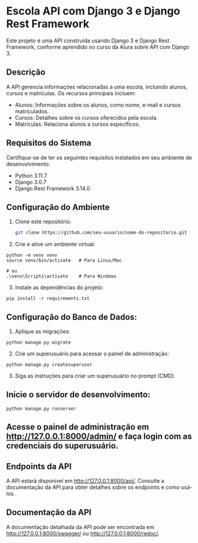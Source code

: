 # Escola API com Django 3 e Django Rest Framework

Este projeto é uma API construída usando Django 3 e Django Rest Framework, conforme aprendido no curso da Alura sobre API com Django 3.

## Descrição

A API gerencia informações relacionadas a uma escola, incluindo alunos, cursos e matrículas. Os recursos principais incluem:

- Alunos: Informações sobre os alunos, como nome, e-mail e cursos matriculados.
- Cursos: Detalhes sobre os cursos oferecidos pela escola.
- Matrículas: Relaciona alunos a cursos específicos.

## Requisitos do Sistema

Certifique-se de ter os seguintes requisitos instalados em seu ambiente de desenvolvimento:

- Python 3.11.7
- Django 3.0.7
- Django Rest Framework 3.14.0

## Configuração do Ambiente

1. Clone este repositório:

   ```bash
   git clone https://github.com/seu-usuario/nome-do-repositorio.git
   ```

2. Crie e ative um ambiente virtual:
```
python -m venv venv
source venv/bin/activate   # Para Linux/Mac
```
```
# ou
.\venv\Scripts\activate    # Para Windows
```

3. Instale as dependências do projeto:

```
pip install -r requirements.txt
```

## Configuração do Banco de Dados:

1. Aplique as migrações:
```
python manage.py migrate
```

2. Crie um superusuário para acessar o painel de administração:
```
python manage.py createsuperuser
```
3. Siga as instruções para criar um superusuário no prompt (CMD).

## Inicie o servidor de desenvolvimento:
```
python manage.py runserver
```

## Acesse o painel de administração em http://127.0.0.1:8000/admin/ e faça login com as credenciais do superusuário.

## Endpoints da API
A API estará disponível em http://127.0.0.1:8000/api/. Consulte a documentação da API para obter detalhes sobre os endpoints e como usá-los.

## Documentação da API
A documentação detalhada da API pode ser encontrada em http://127.0.0.1:8000/swagger/ ou http://127.0.0.1:8000/redoc/.



